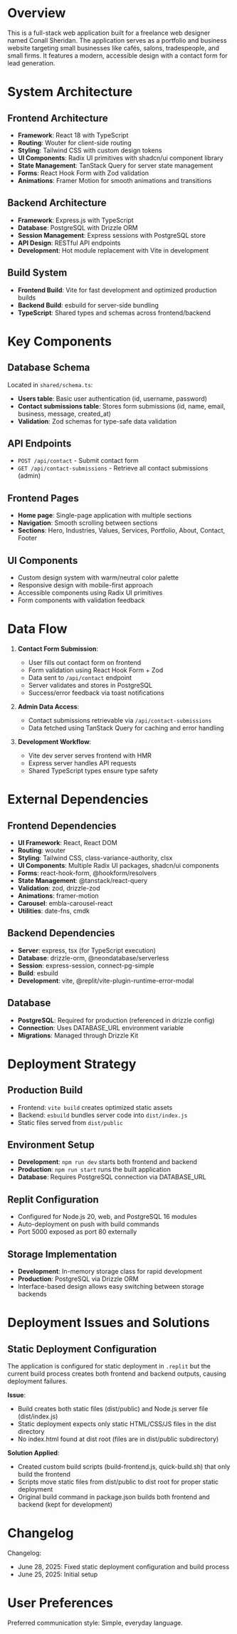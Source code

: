 # Overview

This is a full-stack web application built for a freelance web designer named Conall Sheridan. The application serves as a portfolio and business website targeting small businesses like cafés, salons, tradespeople, and small firms. It features a modern, accessible design with a contact form for lead generation.

# System Architecture

## Frontend Architecture
- **Framework**: React 18 with TypeScript
- **Routing**: Wouter for client-side routing
- **Styling**: Tailwind CSS with custom design tokens
- **UI Components**: Radix UI primitives with shadcn/ui component library
- **State Management**: TanStack Query for server state management
- **Forms**: React Hook Form with Zod validation
- **Animations**: Framer Motion for smooth animations and transitions

## Backend Architecture  
- **Framework**: Express.js with TypeScript
- **Database**: PostgreSQL with Drizzle ORM
- **Session Management**: Express sessions with PostgreSQL store
- **API Design**: RESTful API endpoints
- **Development**: Hot module replacement with Vite in development

## Build System
- **Frontend Build**: Vite for fast development and optimized production builds
- **Backend Build**: esbuild for server-side bundling
- **TypeScript**: Shared types and schemas across frontend/backend

# Key Components

## Database Schema
Located in `shared/schema.ts`:
- **Users table**: Basic user authentication (id, username, password)
- **Contact submissions table**: Stores form submissions (id, name, email, business, message, created_at)
- **Validation**: Zod schemas for type-safe data validation

## API Endpoints
- `POST /api/contact` - Submit contact form
- `GET /api/contact-submissions` - Retrieve all contact submissions (admin)

## Frontend Pages
- **Home page**: Single-page application with multiple sections
- **Navigation**: Smooth scrolling between sections
- **Sections**: Hero, Industries, Values, Services, Portfolio, About, Contact, Footer

## UI Components
- Custom design system with warm/neutral color palette
- Responsive design with mobile-first approach
- Accessible components using Radix UI primitives
- Form components with validation feedback

# Data Flow

1. **Contact Form Submission**:
   - User fills out contact form on frontend
   - Form validation using React Hook Form + Zod
   - Data sent to `/api/contact` endpoint
   - Server validates and stores in PostgreSQL
   - Success/error feedback via toast notifications

2. **Admin Data Access**:
   - Contact submissions retrievable via `/api/contact-submissions`
   - Data fetched using TanStack Query for caching and error handling

3. **Development Workflow**:
   - Vite dev server serves frontend with HMR
   - Express server handles API requests
   - Shared TypeScript types ensure type safety

# External Dependencies

## Frontend Dependencies
- **UI Framework**: React, React DOM
- **Routing**: wouter
- **Styling**: Tailwind CSS, class-variance-authority, clsx
- **UI Components**: Multiple Radix UI packages, shadcn/ui components
- **Forms**: react-hook-form, @hookform/resolvers
- **State Management**: @tanstack/react-query
- **Validation**: zod, drizzle-zod
- **Animations**: framer-motion
- **Carousel**: embla-carousel-react
- **Utilities**: date-fns, cmdk

## Backend Dependencies
- **Server**: express, tsx (for TypeScript execution)
- **Database**: drizzle-orm, @neondatabase/serverless
- **Session**: express-session, connect-pg-simple
- **Build**: esbuild
- **Development**: vite, @replit/vite-plugin-runtime-error-modal

## Database
- **PostgreSQL**: Required for production (referenced in drizzle config)
- **Connection**: Uses DATABASE_URL environment variable
- **Migrations**: Managed through Drizzle Kit

# Deployment Strategy

## Production Build
- Frontend: `vite build` creates optimized static assets
- Backend: `esbuild` bundles server code into `dist/index.js`
- Static files served from `dist/public`

## Environment Setup
- **Development**: `npm run dev` starts both frontend and backend
- **Production**: `npm run start` runs the built application
- **Database**: Requires PostgreSQL connection via DATABASE_URL

## Replit Configuration
- Configured for Node.js 20, web, and PostgreSQL 16 modules
- Auto-deployment on push with build commands
- Port 5000 exposed as port 80 externally

## Storage Implementation
- **Development**: In-memory storage class for rapid development
- **Production**: PostgreSQL via Drizzle ORM
- Interface-based design allows easy switching between storage backends

# Deployment Issues and Solutions

## Static Deployment Configuration
The application is configured for static deployment in `.replit` but the current build process creates both frontend and backend outputs, causing deployment failures.

**Issue**: 
- Build creates both static files (dist/public) and Node.js server file (dist/index.js)
- Static deployment expects only static HTML/CSS/JS files in the dist directory
- No index.html found at dist root (files are in dist/public subdirectory)

**Solution Applied**:
- Created custom build scripts (build-frontend.js, quick-build.sh) that only build the frontend
- Scripts move static files from dist/public to dist root for proper static deployment
- Original build command in package.json builds both frontend and backend (kept for development)

# Changelog

Changelog:
- June 28, 2025: Fixed static deployment configuration and build process
- June 25, 2025: Initial setup

# User Preferences

Preferred communication style: Simple, everyday language.